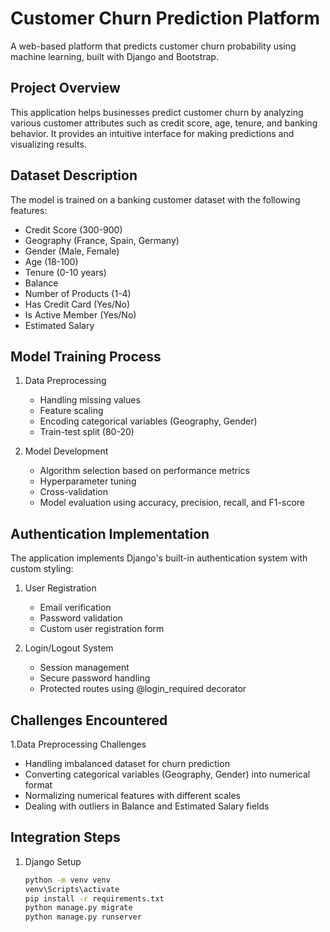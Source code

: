 # Customer Churn Prediction Platform

A web-based platform that predicts customer churn probability using machine learning, built with Django and Bootstrap.

## Project Overview

This application helps businesses predict customer churn by analyzing various customer attributes such as credit score, age, tenure, and banking behavior. It provides an intuitive interface for making predictions and visualizing results.

## Dataset Description

The model is trained on a banking customer dataset with the following features:
- Credit Score (300-900)
- Geography (France, Spain, Germany)
- Gender (Male, Female)
- Age (18-100)
- Tenure (0-10 years)
- Balance
- Number of Products (1-4)
- Has Credit Card (Yes/No)
- Is Active Member (Yes/No)
- Estimated Salary

## Model Training Process

1. Data Preprocessing
   - Handling missing values
   - Feature scaling
   - Encoding categorical variables (Geography, Gender)
   - Train-test split (80-20)

2. Model Development
   - Algorithm selection based on performance metrics
   - Hyperparameter tuning
   - Cross-validation
   - Model evaluation using accuracy, precision, recall, and F1-score

## Authentication Implementation

The application implements Django's built-in authentication system with custom styling:

1. User Registration
   - Email verification
   - Password validation
   - Custom user registration form

2. Login/Logout System
   - Session management
   - Secure password handling
   - Protected routes using @login_required decorator


## Challenges Encountered

1.Data Preprocessing Challenges
- Handling imbalanced dataset for churn prediction
- Converting categorical variables (Geography, Gender) into numerical format
- Normalizing numerical features with different scales
- Dealing with outliers in Balance and Estimated Salary fields

## Integration Steps

1. Django Setup
   ```bash
   python -m venv venv
   venv\Scripts\activate
   pip install -r requirements.txt
   python manage.py migrate
   python manage.py runserver